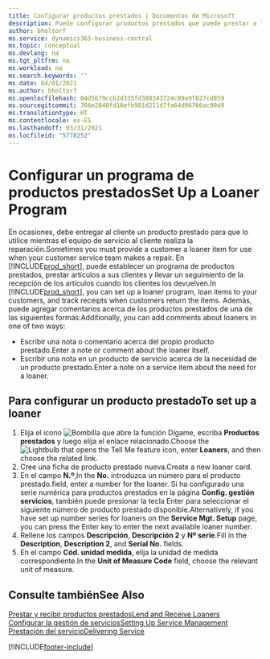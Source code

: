 ```yaml
---
title: Configurar productos prestados | Documentos de Microsoft
description: Puede configurar productos prestados que puede prestar a los clientes para reemplazar productos de servicio mientras están en servicio.
author: bholtorf
ms.service: dynamics365-business-central
ms.topic: conceptual
ms.devlang: na
ms.tgt_pltfrm: na
ms.workload: na
ms.search.keywords: ''
ms.date: 04/01/2021
ms.author: bholtorf
ms.openlocfilehash: 04d5679ccb2d335fd308343724c09a9f827cd059
ms.sourcegitcommit: 766e2840fd16efb901d211d7fa64d96766ac99d9
ms.translationtype: HT
ms.contentlocale: es-ES
ms.lasthandoff: 03/31/2021
ms.locfileid: "5778252"
---
```

# <a name="set-up-a-loaner-program"></a><span data-ttu-id="4c84f-103">Configurar un programa de productos prestados</span><span class="sxs-lookup"><span data-stu-id="4c84f-103">Set Up a Loaner Program</span></span>
<span data-ttu-id="4c84f-104">En ocasiones, debe entregar al cliente un producto prestado para que lo utilice mientras el equipo de servicio al cliente realiza la reparación.</span><span class="sxs-lookup"><span data-stu-id="4c84f-104">Sometimes you must provide a customer a loaner item for use when your customer service team makes a repair.</span></span> <span data-ttu-id="4c84f-105">En [!INCLUDE[prod_short](includes/prod_short.md)], puede establecer un programa de productos prestados, prestar artículos a sus clientes y llevar un seguimiento de la recepción de los artículos cuando los clientes los devuelven.</span><span class="sxs-lookup"><span data-stu-id="4c84f-105">In [!INCLUDE[prod_short](includes/prod_short.md)], you can set up a loaner program, loan items to your customers, and track receipts when customers return the items.</span></span> <span data-ttu-id="4c84f-106">Además, puede agregar comentarios acerca de los productos prestados de una de las siguientes formas:</span><span class="sxs-lookup"><span data-stu-id="4c84f-106">Additionally, you can add comments about loaners in one of two ways:</span></span>  
  
* <span data-ttu-id="4c84f-107">Escribir una nota o comentario acerca del propio producto prestado.</span><span class="sxs-lookup"><span data-stu-id="4c84f-107">Enter a note or comment about the loaner itself.</span></span>  
* <span data-ttu-id="4c84f-108">Escribir una nota en un producto de servicio acerca de la necesidad de un producto prestado.</span><span class="sxs-lookup"><span data-stu-id="4c84f-108">Enter a note on a service item about the need for a loaner.</span></span>  

## <a name="to-set-up-a-loaner"></a><span data-ttu-id="4c84f-109">Para configurar un producto prestado</span><span class="sxs-lookup"><span data-stu-id="4c84f-109">To set up a loaner</span></span>  
1. <span data-ttu-id="4c84f-110">Elija el icono ![Bombilla que abre la función Dígame](media/ui-search/search_small.png "Dígame qué desea hacer"), escriba **Productos prestados** y luego elija el enlace relacionado.</span><span class="sxs-lookup"><span data-stu-id="4c84f-110">Choose the ![Lightbulb that opens the Tell Me feature](media/ui-search/search_small.png "Tell me what you want to do") icon, enter **Loaners**, and then choose the related link.</span></span>  
2. <span data-ttu-id="4c84f-111">Cree una ficha de producto prestado nueva.</span><span class="sxs-lookup"><span data-stu-id="4c84f-111">Create a new loaner card.</span></span> 
3. <span data-ttu-id="4c84f-112">En el campo **N.º**,</span><span class="sxs-lookup"><span data-stu-id="4c84f-112">In the **No.**</span></span> <span data-ttu-id="4c84f-113">introduzca un número para el producto prestado.</span><span class="sxs-lookup"><span data-stu-id="4c84f-113">field, enter a number for the loaner.</span></span> <span data-ttu-id="4c84f-114">Si ha configurado una serie numérica para productos prestados en la página **Config. gestión servicios**, también puede presionar la tecla Enter para seleccionar el siguiente número de producto prestado disponible.</span><span class="sxs-lookup"><span data-stu-id="4c84f-114">Alternatively, if you have set up number series for loaners on the **Service Mgt. Setup** page, you can press the Enter key to enter the next available loaner number.</span></span>  
4. <span data-ttu-id="4c84f-115">Rellene los campos **Descripción**, **Descripción 2** y **Nº serie**.</span><span class="sxs-lookup"><span data-stu-id="4c84f-115">Fill in the **Description**, **Description 2**, and **Serial No.** fields.</span></span>  
5. <span data-ttu-id="4c84f-116">En el campo **Cód. unidad medida**, elija la unidad de medida correspondiente.</span><span class="sxs-lookup"><span data-stu-id="4c84f-116">In the **Unit of Measure Code** field, choose the relevant unit of measure.</span></span>  
  
## <a name="see-also"></a><span data-ttu-id="4c84f-117">Consulte también</span><span class="sxs-lookup"><span data-stu-id="4c84f-117">See Also</span></span>
[<span data-ttu-id="4c84f-118">Prestar y recibir productos prestados</span><span class="sxs-lookup"><span data-stu-id="4c84f-118">Lend and Receive Loaners</span></span>](service-how-to-lend-receive-loaners.md)  
[<span data-ttu-id="4c84f-119">Configurar la gestión de servicios</span><span class="sxs-lookup"><span data-stu-id="4c84f-119">Setting Up Service Management</span></span>](service-setup-service.md)  
[<span data-ttu-id="4c84f-120">Prestación del servicio</span><span class="sxs-lookup"><span data-stu-id="4c84f-120">Delivering Service</span></span>](service-deliver-service.md)  



[!INCLUDE[footer-include](includes/footer-banner.md)]